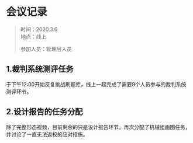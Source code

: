 # 会议记录

> 时间：2020.3.6  
> 地点：线上
>
> 参加人员：管理层人员

## 1.裁判系统测评任务

于下午12:00开始反复挑战刷题库，线上一起完成了需要9个人员参与的裁判系统测评环节。



## 2.设计报告的任务分配

除了完整形态视频，目前剩余的只是设计报告环节。再次分配了机械组画图任务，并讨论了一直无法返校的应对措施。